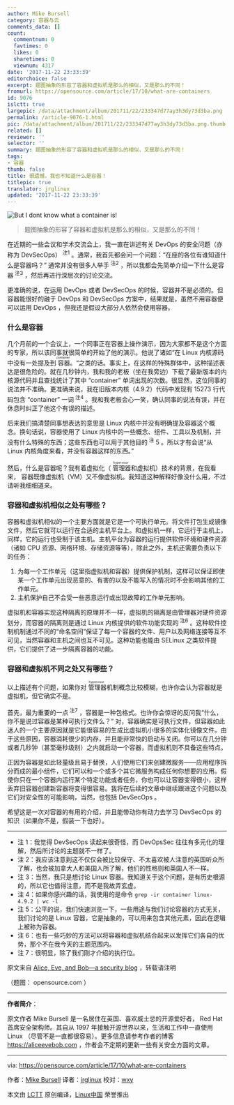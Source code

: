 ```yaml
---
author: Mike Bursell
category: 容器与云
comments_data: []
count:
  commentnum: 0
  favtimes: 0
  likes: 0
  sharetimes: 0
  viewnum: 4317
date: '2017-11-22 23:33:39'
editorchoice: false
excerpt: 题图抽象的形容了容器和虚拟机是那么的相似，又是那么的不同！
fromurl: https://opensource.com/article/17/10/what-are-containers
id: 9076
islctt: true
largepic: /data/attachment/album/201711/22/233347d77ay3h3dy73d3ba.png
permalink: /article-9076-1.html
pic: /data/attachment/album/201711/22/233347d77ay3h3dy73d3ba.png.thumb.jpg
related: []
reviewer: ''
selector: ''
summary: 题图抽象的形容了容器和虚拟机是那么的相似，又是那么的不同！
tags:
- 容器
thumb: false
title: 很遗憾，我也不知道什么是容器！
titlepic: true
translator: jrglinux
updated: '2017-11-22 23:33:39'
---
```


![But I dont know what a container is!](/data/attachment/album/201711/22/233347d77ay3h3dy73d3ba.png "But I don't know what a container is")



> 
> 题图抽象的形容了容器和虚拟机是那么的相似，又是那么的不同！
> 
> 
> 


在近期的一些会议和学术交流会上，我一直在讲述有关 DevOps 的安全问题（亦称为 DevSecOps）<sup> 注1</sup> 。通常，我首先都会问一个问题：“在座的各位有谁知道什么是容器吗？” 通常并没有很多人举手<sup> 注2</sup> ，所以我都会先简单介绍一下什么是容器<sup> 注3</sup> ，然后再进行深层次的讨论交流。


更准确的说，在运用 DevOps 或者 DevSecOps 的时候，容器并不是必须的。但容器能很好的融于 DevOps 和 DevSecOps 方案中，结果就是，虽然不用容器便可以运用 DevOps ，但我还是假设大部分人依然会使用容器。


### 什么是容器


几个月前的一个会议上，一个同事正在容器上操作演示，因为大家都不是这个方面的专家，所以该同事就很简单的开始了他的演示。他说了诸如“在 Linux 内核源码中没有一处提及到<ruby> 容器 <rt>  container </rt></ruby>。“之类的话。事实上，在这样的特殊群体中，这种描述表达是很危险的。就在几秒钟内，我和我的老板（坐在我旁边）下载了最新版本的内核源代码并且查找统计了其中 “container” 单词出现的次数。很显然，这位同事的说法并不准确。更准确来说，我在旧版本内核（4.9.2）代码中发现有 15273 行代码包含 “container” 一词<sup> 注4</sup> 。我和我老板会心一笑，确认同事的说法有误，并在休息时纠正了他这个有误的描述。


后来我们搞清楚同事想表达的意思是 Linux 内核中并没有明确提及容器这个概念。换句话说，容器使用了 Linux 内核中的一些概念、组件、工具以及机制，并没有什么特殊的东西；这些东西也可以用于其他目的<sup> 注</sup> 5 。所以才有会说“从 Linux 内核角度来看，并没有容器这样的东西。”


然后，什么是容器呢？我有着虚拟化（<ruby> 管理器 <rt>  hypervisor </rt></ruby>和虚拟机）技术的背景，在我看来， 容器既像虚拟机（VM）又不像虚拟机。我知道这种解释好像没什么用，不过请听我细细道来。


### 容器和虚拟机相似之处有哪些？


容器和虚拟机相似的一个主要方面就是它是一个可执行单元。将文件打包生成镜像文件，然后它就可以运行在合适的主机平台上。和虚拟机一样，它运行于主机上，同样，它的运行也受制于该主机。主机平台为容器的运行提供软件环境和硬件资源（诸如 CPU 资源、网络环境、存储资源等等），除此之外，主机还需要负责以下的任务：


1. 为每一个工作单元（这里指虚拟机和容器）提供保护机制，这样可以保证即使某一个工作单元出现恶意的、有害的以及不能写入的情况时不会影响其他的工作单元。
2. 主机保护自己不会受一些恶意运行或出现故障的工作单元影响。


虚拟机和容器实现这种隔离的原理并不一样，虚拟机的隔离是由管理器对硬件资源划分，而容器的隔离则是通过 Linux 内核提供的软件功能实现的<sup> 注6</sup> 。这种软件控制机制通过不同的“命名空间”保证了每一个容器的文件、用户以及网络连接等互不可见，当然容器和主机之间也互不可见。这种功能也能由 SELinux 之类软件提供，它们提供了进一步隔离容器的功能。


### 容器和虚拟机不同之处又有哪些？


以上描述有个问题，如果你对<ruby> 管理器 <rt>  hypervisor </rt></ruby>机制概念比较模糊，也许你会认为容器就是虚拟机，但它确实不是。


首先，最为重要的一点<sup> 注7</sup> ，容器是一种包格式。也许你会惊讶的反问我“什么，你不是说过容器是某种可执行文件么？” 对，容器确实是可执行文件，但容器如此迷人的一个主要原因就是它能很容易的生成比虚拟机小很多的实体化镜像文件。由于这些原因，容器消耗很少的内存，并且能非常快的启动与关闭。你可以在几分钟或者几秒钟（甚至毫秒级别）之内就启动一个容器，而虚拟机则不具备这些特点。


正因为容器是如此轻量级且易于替换，人们使用它们来创建微服务——应用程序拆分而成的最小组件，它们可以和一个或多个其它微服务构成任何你想要的应用。假使你只在一个容器内运行某个特定功能或者任务，你也可以让容器变得很小，这样丢弃旧容器创建新容器将变得很容易。我将在后续的文章中继续跟进这个问题以及它们对安全性的可能影响，当然，也包括 DevSecOps 。


希望这是一次对容器的有用的介绍，并且能带动你有动力去学习 DevSecOps 的知识（如果你不是，假装一下也好）。




---


* 注 1：我觉得 DevSecOps 读起来很奇怪，而 DevOpsSec 往往有多元化的理解，然后所讨论的主题就不一样了。
* 注 2：我应该注意到这不仅仅会被比较保守、不太喜欢被人注意的英国听众所了解，也会被加拿大人和美国人所了解，他们的性格则和英国人不一样。
* 注 3：当然，我只是想讨论 Linux 容器。我知道关于这个问题，是有历史根源的，所以它也值得注意，而不是我故弄玄虚。
* 注 4：如果你感兴趣的话，我使用的是命令 `grep -ir container linux-4.9.2 | wc -l`
* 注 5：公平的说，我们快速浏览一下，一些用途与我们讨论容器的方式无关，我们讨论的是 Linux 容器，它是抽象的，可以用来包含其他元素，因此在逻辑上被称为容器。
* 注 6：也有一些巧妙的方法可以将容器和虚拟机结合起来以发挥它们各自的优势，那个不在我今天的主题范围内。
* 注 7：很明显，除了我们刚才介绍的执行位。


原文来自 [Alice, Eve, and Bob—a security blog](https://aliceevebob.wordpress.com/2017/07/04/but-i-dont-know-what-a-container-is/) ，转载请注明


（题图： opensource.com ）




---


**作者简介**：


原文作者 Mike Bursell 是一名居住在英国、喜欢威士忌的开源爱好者， Red Hat 首席安全架构师。其自从 1997 年接触开源世界以来，生活和工作中一直使用 Linux （尽管不是一直都很容易）。更多信息请参考作者的博客 <https://aliceevebob.com> ，作者会不定期的更新一些有关安全方面的文章。




---


via: <https://opensource.com/article/17/10/what-are-containers>


作者：[Mike Bursell](https://opensource.com/users/mikecamel) 译者：[jrglinux](https://github.com/jrglinux) 校对：[wxy](https://github.com/wxy)


本文由 [LCTT](https://github.com/LCTT/TranslateProject) 原创编译，[Linux中国](https://linux.cn/) 荣誉推出